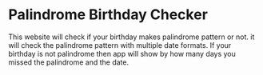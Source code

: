 # Palindrome Birthday Checker

This website will check if your birthday makes palindrome pattern or not.
it will check the palindrome pattern with multiple date formats.
If your birthday is not palindrome then app will show by how many days you missed the palindrome and the date.
